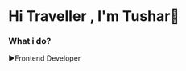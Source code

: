 <div  style="margin-bottom:50px; border-radius:10px">
 <img src="https://github.com/Tushardhongade/Tushardhongade" alt="" />
</div>


 # Hi Traveller , I'm Tushar👋



### What i do?


▶Frontend Developer
<!--
**Tushardhongade/Tushardhongade** is a ✨ _special_ ✨ repository because its `README.md` (this file) appears on your GitHub profile.

Here are some ideas to get you started:

- 🔭 I’m currently working on ...
- 🌱 I’m currently learning ...
- 👯 I’m looking to collaborate on ...
- 🤔 I’m looking for help with ...
- 💬 Ask me about ...
- 📫 How to reach me: ...
- 😄 Pronouns: ...
- ⚡ Fun fact: ...
-->
